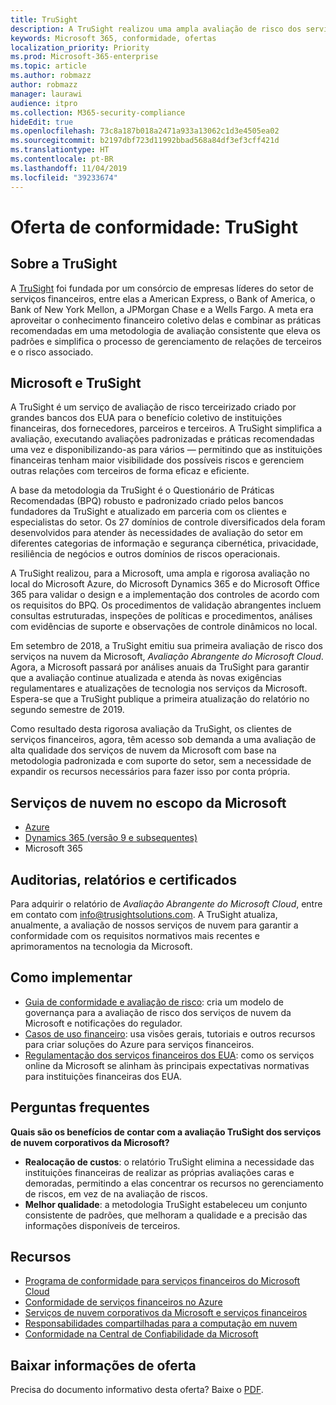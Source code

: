 ```yaml
---
title: TruSight
description: A TruSight realizou uma ampla avaliação de risco dos serviços de nuvem da Microsoft que foram desenvolvidos para atender a requisitos rigorosos dos clientes de serviços financeiros dela.
keywords: Microsoft 365, conformidade, ofertas
localization_priority: Priority
ms.prod: Microsoft-365-enterprise
ms.topic: article
ms.author: robmazz
author: robmazz
manager: laurawi
audience: itpro
ms.collection: M365-security-compliance
hideEdit: true
ms.openlocfilehash: 73c8a187b018a2471a933a13062c1d3e4505ea02
ms.sourcegitcommit: b2197dbf723d11992bbad568a84df3ef3cff421d
ms.translationtype: HT
ms.contentlocale: pt-BR
ms.lasthandoff: 11/04/2019
ms.locfileid: "39233674"
---
```

# <a name="compliance-offering-trusight"></a>Oferta de conformidade: TruSight

## <a name="about-trusight"></a>Sobre a TruSight

A [TruSight](https://trusightsolutions.com/) foi fundada por um consórcio de empresas líderes do setor de serviços financeiros, entre elas a American Express, o Bank of America, o Bank of New York Mellon, a JPMorgan Chase e a Wells Fargo. A meta era aproveitar o conhecimento financeiro coletivo delas e combinar as práticas recomendadas em uma metodologia de avaliação consistente que eleva os padrões e simplifica o processo de gerenciamento de relações de terceiros e o risco associado.

## <a name="microsoft-and-trusight"></a>Microsoft e TruSight

A TruSight é um serviço de avaliação de risco terceirizado criado por grandes bancos dos EUA para o benefício coletivo de instituições financeiras, dos fornecedores, parceiros e terceiros. A TruSight simplifica a avaliação, executando avaliações padronizadas e práticas recomendadas uma vez e disponibilizando-as para vários — permitindo que as instituições financeiras tenham maior visibilidade dos possíveis riscos e gerenciem outras relações com terceiros de forma eficaz e eficiente.

A base da metodologia da TruSight é o Questionário de Práticas Recomendadas (BPQ) robusto e padronizado criado pelos bancos fundadores da TruSight e atualizado em parceria com os clientes e especialistas do setor. Os 27 domínios de controle diversificados dela foram desenvolvidos para atender às necessidades de avaliação do setor em diferentes categorias de informação e segurança cibernética, privacidade, resiliência de negócios e outros domínios de riscos operacionais.

A TruSight realizou, para a Microsoft, uma ampla e rigorosa avaliação no local do Microsoft Azure, do Microsoft Dynamics 365 e do Microsoft Office 365 para validar o design e a implementação dos controles de acordo com os requisitos do BPQ. Os procedimentos de validação abrangentes incluem consultas estruturadas, inspeções de políticas e procedimentos, análises com evidências de suporte e observações de controle dinâmicos no local.

Em setembro de 2018, a TruSight emitiu sua primeira avaliação de risco dos serviços na nuvem da Microsoft, *Avaliação Abrangente do Microsoft Cloud*. Agora, a Microsoft passará por análises anuais da TruSight para garantir que a avaliação continue atualizada e atenda às novas exigências regulamentares e atualizações de tecnologia nos serviços da Microsoft. Espera-se que a TruSight publique a primeira atualização do relatório no segundo semestre de 2019.

Como resultado desta rigorosa avaliação da TruSight, os clientes de serviços financeiros, agora, têm acesso sob demanda a uma avaliação de alta qualidade dos serviços de nuvem da Microsoft com base na metodologia padronizada e com suporte do setor, sem a necessidade de expandir os recursos necessários para fazer isso por conta própria.

## <a name="microsoft-in-scope-cloud-services"></a>Serviços de nuvem no escopo da Microsoft

- [Azure](https://aka.ms/AzureCompliance)
- [Dynamics 365 (versão 9 e subsequentes)](https://aka.ms/d365-compliance-list)
- Microsoft 365

## <a name="audits-reports-and-certificates"></a>Auditorias, relatórios e certificados

Para adquirir o relatório de *Avaliação Abrangente do Microsoft Cloud*, entre em contato com info@trusightsolutions.com. A TruSight atualiza, anualmente, a avaliação de nossos serviços de nuvem para garantir a conformidade com os requisitos normativos mais recentes e aprimoramentos na tecnologia da Microsoft.

## <a name="how-to-implement"></a>Como implementar

- [Guia de conformidade e avaliação de risco](https://aka.ms/RiskGovernanceGuide): cria um modelo de governança para a avaliação de risco dos serviços de nuvem da Microsoft e notificações do regulador.
- [Casos de uso financeiro](https://docs.microsoft.com/azure/industry/financial/): usa visões gerais, tutoriais e outros recursos para criar soluções do Azure para serviços financeiros.
- [Regulamentação dos serviços financeiros dos EUA](https://aka.ms/FinServ-Guide-US): como os serviços online da Microsoft se alinham às principais expectativas normativas para instituições financeiras dos EUA.

## <a name="frequently-asked-questions"></a>Perguntas frequentes

**Quais são os benefícios de contar com a avaliação TruSight dos serviços de nuvem corporativos da Microsoft?**

- **Realocação de custos**: o relatório TruSight elimina a necessidade das instituições financeiras de realizar as próprias avaliações caras e demoradas, permitindo a elas concentrar os recursos no gerenciamento de riscos, em vez de na avaliação de riscos.
- **Melhor qualidade**: a metodologia TruSight estabeleceu um conjunto consistente de padrões, que melhoram a qualidade e a precisão das informações disponíveis de terceiros.

## <a name="resources"></a>Recursos

- [Programa de conformidade para serviços financeiros do Microsoft Cloud](https://aka.ms/FSCP-Print)
- [Conformidade de serviços financeiros no Azure](https://aka.ms/FinServ-Compliance-Azure)
- [Serviços de nuvem corporativos da Microsoft e serviços financeiros](https://aka.ms/FinServ-Compliance)
- [Responsabilidades compartilhadas para a computação em nuvem](https://aka.ms/sharedresponsibility)
- [Conformidade na Central de Confiabilidade da Microsoft](https://www.microsoft.com/trust-center/compliance/compliance-overview)

## <a name="download-the-offering-backgrounder"></a>Baixar informações de oferta

Precisa do documento informativo desta oferta? Baixe o [PDF](https://download.microsoft.com/download/D/A/D/dad1cf29-5529-4797-9eda-96e5e472e619/TruSight-Compliance.pdf).